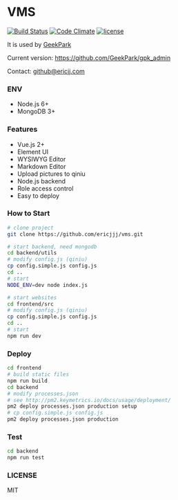 # VMS
[![Build Status](https://travis-ci.org/ericjjj/vms.svg?branch=master)](https://travis-ci.org/ericjjj/vms)
[![Code Climate](https://codeclimate.com/repos/58edfcb0bab24b0265000e3b/badges/be1cc8f745e432cd57ec/gpa.svg)](https://codeclimate.com/repos/58edfcb0bab24b0265000e3b/feed)
[![license](https://img.shields.io/github/license/mashape/apistatus.svg)](LICENSE)


It is used by [GeekPark](http://geekpark.net)

Current version: https://github.com/GeekPark/gpk_admin

Contact: github@ericjj.com

### ENV
* Node.js 6+
* MongoDB 3+

### Features

* Vue.js 2+
* Element UI
* WYSIWYG Editor
* Markdown Editor
* Upload pictures to qiniu
* Node.js backend
* Role access control
* Easy to deploy

### How to Start

```bash
# clone project
git clone https://github.com/ericjjj/vms.git

# start backend, need mongodb
cd backend/utils
# modify config.js (qiniu)
cp config.simple.js config.js
cd ..
# start
NODE_ENV=dev node index.js

# start websites
cd frontend/src
# modify config.js (qiniu)
cp config.simple.js config.js
cd ..
# start
npm run dev
```

### Deploy
```bash
cd frontend
# build static files
npm run build
cd backend
# modify processes.json
# see http://pm2.keymetrics.io/docs/usage/deployment/
pm2 deploy processes.json production setup
# cp config.simple.js config.js
pm2 deploy processes.json production
```


### Test
```bash
cd backend
npm run test
```


### LICENSE
MIT



